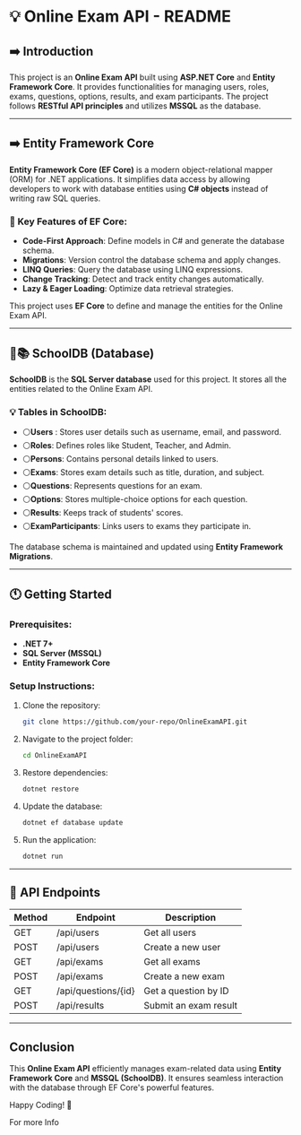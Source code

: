 # 💡 Online Exam API - README

## ➡️ Introduction
This project is an **Online Exam API** built using **ASP.NET Core** and **Entity Framework Core**. It provides functionalities for managing users, roles, exams, questions, options, results, and exam participants. The project follows **RESTful API principles** and utilizes **MSSQL** as the database.

---

## ➡️ Entity Framework Core
**Entity Framework Core (EF Core)** is a modern object-relational mapper (ORM) for .NET applications. It simplifies data access by allowing developers to work with database entities using **C# objects** instead of writing raw SQL queries.

### 🔑 Key Features of EF Core:
- **Code-First Approach**: Define models in C# and generate the database schema.
- **Migrations**: Version control the database schema and apply changes.
- **LINQ Queries**: Query the database using LINQ expressions.
- **Change Tracking**: Detect and track entity changes automatically.
- **Lazy & Eager Loading**: Optimize data retrieval strategies.

This project uses **EF Core** to define and manage the entities for the Online Exam API.

---

## 🏫📚 SchoolDB (Database)
**SchoolDB** is the **SQL Server database** used for this project. It stores all the entities related to the Online Exam API.

### 💡 Tables in SchoolDB:
- ⚪**Users** : Stores user details such as username, email, and password.
- ⚪**Roles**: Defines roles like Student, Teacher, and Admin.
- ⚪**Persons**: Contains personal details linked to users.
- ⚪**Exams**: Stores exam details such as title, duration, and subject.
- ⚪**Questions**: Represents questions for an exam.
- ⚪**Options**: Stores multiple-choice options for each question.
- ⚪**Results**: Keeps track of students' scores.
- ⚪**ExamParticipants**: Links users to exams they participate in.

The database schema is maintained and updated using **Entity Framework Migrations**.

---

## 🕚 Getting Started
### Prerequisites:
- **.NET 7+**
- **SQL Server (MSSQL)**
- **Entity Framework Core**

### Setup Instructions:
1. Clone the repository:
   ```sh
   git clone https://github.com/your-repo/OnlineExamAPI.git
   ```
2. Navigate to the project folder:
   ```sh
   cd OnlineExamAPI
   ```
3. Restore dependencies:
   ```sh
   dotnet restore
   ```
4. Update the database:
   ```sh
   dotnet ef database update
   ```
5. Run the application:
   ```sh
   dotnet run
   ```

---

## 🔨 API Endpoints
| Method | Endpoint | Description |
|--------|---------|-------------|
| GET | /api/users | Get all users |
| POST | /api/users | Create a new user |
| GET | /api/exams | Get all exams |
| POST | /api/exams | Create a new exam |
| GET | /api/questions/{id} | Get a question by ID |
| POST | /api/results | Submit an exam result |

---

## Conclusion
This **Online Exam API** efficiently manages exam-related data using **Entity Framework Core** and **MSSQL (SchoolDB)**. It ensures seamless interaction with the database through EF Core's powerful features.

Happy Coding! 🚀

For more Info 
